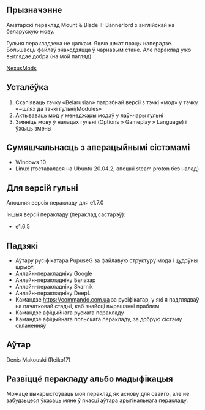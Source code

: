 
## Прызначэнне

Аматарскі пераклад Mount & Blade II: Bannerlord з англійскай на беларускую мову.

Гульня перакладзена не цалкам. Яшчэ шмат працы наперадзе. Большасць файлаў знаходзяцца ў чарнавым стане. Але пераклад ужо выглядае добра (на мой пагляд).

[NexusMods](https://www.nexusmods.com/mountandblade2bannerlord/mods/3735)

## Усталёўка

1. Скапіяваць тэчку «Belarusian» патрэбнай версіі з тэчкі «мод» у тэчку «~шлях да тэчкі гульні/Modules»
2. Актываваць мод у менеджары модаў у лаўнчары гульні
3. Змяніць мову ў наладах гульні (Options » Gameplay » Language) і ўжыць змены 

## Сумяшчальнасць з аперацыйнымі сістэмамі

* Windows 10
* Linux (тэставалася на Ubuntu 20.04.2, апошні steam proton без налад)

## Для версій гульні

Апошняя версія перакладу для e1.7.0

Іншыя версіі перакладу (пераклад састарэў):
* e1.6.5

## Падзякі

* Аўтару русіфікатара PupuseG за файлавую структуру мода і цудоўны шрыфт.
* Анлайн-перакладніку Google
* Анлайн-перакладніку Белазар
* Анлайн-перакладніку Skarnik
* Анлайн-перакладніку DeepL
* Камандзе https://commando.com.ua за русіфікатар, у які я падглядваў на пачатковай стадыі, каб знайсці вырашэнні праблем
* Камандзе афіцыйнага рускага перакладу
* Камандзе афіцыйнага польскага перакладу, за добрую сістэму скланенняў

## Аўтар

Denis Makouski (Reiko17)

## Развіццё перакладу альбо мадыфікацыя

Можаце выкарыстоўваць мой пераклад як аснову для свайго, але не забудзьцеся ўказаць мяне ў якасці аўтара арыгінальнага перакладу.
